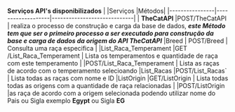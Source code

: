 ﻿**Serviços API's  disponibilizados** 
|                |Serviços                        |Métodos|
|----------------|-------------------|-----------------------------|
| **TheCatAPI** 			|POST​/TheCatAPI						| realiza o processo de construção e carga da base de dados, ***este Método tem que ser o primeiro processo a ser executado para construção da base e carga de dados da origem do API TheCatAPI***
|Breed 					|        POST​/Breed    | Consulta uma raça especifica           |
|List_Raca_Temperament  |GET​/List_Raca_Temperament | Lista os temperamentos e quantidade de raça com este temperamento
| 						|POST​/List_Raca_Temperament         | Lista as raças de acordo com o temperamento selecioando
|List_Racas  			|POST​/List_Racas`					| Lista todas as raças com nome e ID
|ListOrigin 			|GET​/ListOrigin						| Lista todas todas as origens com a quantidade de raça relacionadas
|						|POST​/ListOrigin					|as raça de acordo com a origem selecionada podendo utilizar nome do Pais ou Sigla exemplo **Egypt** ou Sigla **EG**